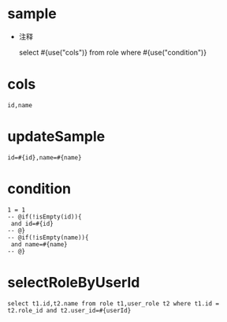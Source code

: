 sample
===

* 注释

  select #{use("cols")} from role where #{use("condition")}

cols
===

	id,name

updateSample
===

	id=#{id},name=#{name}

condition
===

	1 = 1  
	-- @if(!isEmpty(id)){
	 and id=#{id}
	-- @}
	-- @if(!isEmpty(name)){
	 and name=#{name}
	-- @}

selectRoleByUserId
===

	select t1.id,t2.name from role t1,user_role t2 where t1.id = t2.role_id and t2.user_id=#{userId}